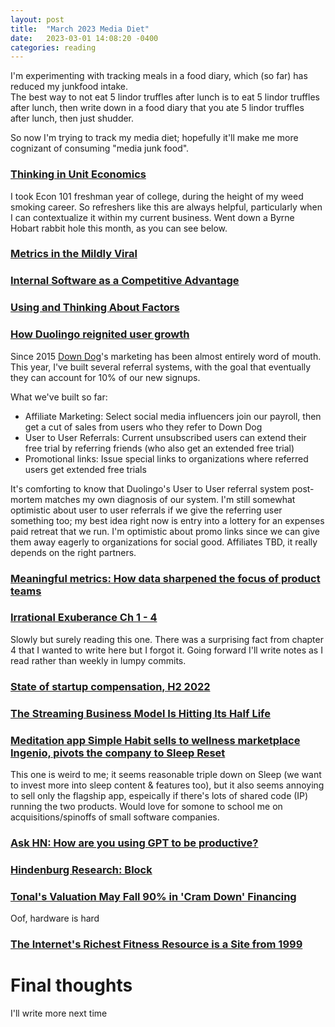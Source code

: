 ```yaml
---
layout: post
title:  "March 2023 Media Diet"
date:   2023-03-01 14:08:20 -0400
categories: reading
---
```

I'm experimenting with tracking meals in a food diary, which (so far) has reduced my junkfood intake.  
The best way to not eat 5 lindor truffles after lunch is to eat 5 lindor truffles after lunch, then write down in a food diary that you ate 5 lindor truffles after lunch, then just shudder.

So now I'm trying to track my media diet; hopefully it'll make me more cognizant of consuming "media junk food".

### [Thinking in Unit Economics](https://capitalgains.thediff.co/p/thinking-unit-economics)
I took Econ 101 freshman year of college, during the height of my weed smoking career.  So 
refreshers like this are always helpful, particularly when I can contextualize it within my current business.  Went down a Byrne Hobart rabbit hole this month, as you can see below.

### [Metrics in the Mildly Viral](https://www.thediff.co/archive/metrics-mildly-viral/)
### [Internal Software as a Competitive Advantage](https://www.thediff.co/archive/internal-software-as-a-competitive-advantage/)
### [Using and Thinking About Factors](https://capitalgains.thediff.co/p/thinking-about-factors)

### [How Duolingo reignited user growth](https://www.lennysnewsletter.com/p/how-duolingo-reignited-user-growth)

Since 2015 [Down Dog](https://downdogapp.com/)'s marketing has been almost entirely word of mouth.  This year, I've built several referral systems, with the goal that eventually they can account for 10% of our new signups.  

What we've built so far:
 - Affiliate Marketing:  Select social media influencers join our payroll, then get a cut of sales from users who they refer to Down Dog
 - User to User Referrals:  Current unsubscribed users can extend their free trial by referring friends (who also get an extended free trial)
 - Promotional links:  Issue special links to organizations where referred users get extended free trials

It's comforting to know that Duolingo's User to User referral system post-mortem matches my own diagnosis of our system.  I'm still somewhat optimistic about user to user referrals if we give the referring user something too; my best idea right now is entry into a lottery for an expenses paid retreat that we run.  I'm optimistic about promo links since we can give them away eagerly to organizations for social good.  Affiliates TBD, it really depends on the right partners.

### [Meaningful metrics: How data sharpened the focus of product teams](https://blog.duolingo.com/growth-model-duolingo/)

### [Irrational Exuberance Ch 1 - 4](https://a.co/d/7nhvkhj)
Slowly but surely reading this one.  There was a surprising fact from chapter 4 that I wanted to write here but I forgot it.  Going forward I'll write notes as I read rather than weekly in lumpy commits.

### [State of startup compensation, H2 2022](https://carta.com/blog/state-of-startup-compensation-h2-2022/)

### [The Streaming Business Model Is Hitting Its Half Life](https://www.theinformation.com/articles/the-streaming-business-model-is-hitting-its-half-life)

### [Meditation app Simple Habit sells to wellness marketplace Ingenio, pivots the company to Sleep Reset](https://techcrunch.com/2023/03/29/meditation-app-simple-habit-sells-to-wellness-marketplace-ingenio-pivots-the-company-to-sleep-reset/)
This one is weird to me; it seems reasonable triple down on Sleep (we want to invest more into sleep content & features too), but it also seems annoying to sell only the flagship app, espeically if there's lots of shared code (IP) running the two products.  Would love for somone to school me on acquisitions/spinoffs of small software companies.

### [Ask HN:  How are you using GPT to be productive?](https://news.ycombinator.com/item?id=35299071)

### [Hindenburg Research: Block](https://hindenburgresearch.com/block/)

### [Tonal's Valuation May Fall 90% in 'Cram Down' Financing](https://www.theinformation.com/articles/tonals-valuation-may-fall-90-in-cram-down-financing)
Oof, hardware is hard

### [The Internet's Richest Fitness Resource is a Site from 1999](https://www.newyorker.com/culture/rabbit-holes/the-internets-richest-fitness-resource-is-a-site-from-1999)

# Final thoughts

I'll write more next time
